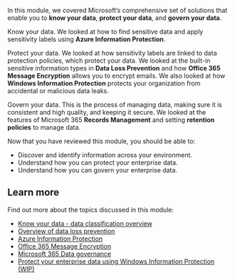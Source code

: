 In this module, we covered Microsoft’s comprehensive set of solutions that enable you to **know your data**, **protect your data**, and **govern your data**.

Know your data. We looked at how to find sensitive data and apply sensitivity labels using **Azure Information Protection**.

Protect your data. We looked at how sensitivity labels are linked to data protection policies, which protect your data. We looked at the built-in sensitive information types in **Data Loss Prevention** and how **Office 365 Message Encryption** allows you to encrypt emails. We also looked at how **Windows Information Protection** protects your organization from accidental or malicious data leaks.

Govern your data. This is the process of managing data, making sure it is consistent and high quality, and keeping it secure. We looked at the features of Microsoft 365 **Records Management** and setting **retention policies** to manage data.

Now that you have reviewed this module, you should be able to:

- Discover and identify information across your environment.
- Understand how you can protect your enterprise data.
- Understand how you can govern your enterprise data.

## Learn more

Find out more about the topics discussed in this module:

- [Know your data - data classification overview](https://docs.microsoft.com/microsoft-365/compliance/data-classification-overview)
- [Overview of data loss prevention](https://docs.microsoft.com/microsoft-365/compliance/data-loss-prevention-policies)
- [Azure Information Protection](https://docs.microsoft.com/azure/information-protection/what-is-information-protection)
- [Office 365 Message Encryption](https://docs.microsoft.com/microsoft-365/compliance/ome)
- [Microsoft 365 Data governance](https://docs.microsoft.com/microsoft-365/compliance/manage-information-governance)
- [Protect your enterprise data using Windows Information Protection (WIP)](https://docs.microsoft.com/windows/security/information-protection/windows-information-protection/protect-enterprise-data-using-wip)
